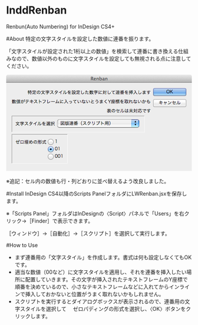 InddRenban
==========

Renbun(Auto Numbering) for InDesign CS4+


#About
特定の文字スタイルを設定した数値に連番を振ります。

「文字スタイルが設定された1桁以上の数値」を検索して連番に書き換える仕組みなので、数値以外のものに文字スタイルを設定しても無視される点に注意してください。


![Dialog](img/InddRenban.png)

※追記：セル内の数値も行・列どおりに並べ替えるよう改良しました。

#Install
InDesign CS4以降のScripts PanelフォルダにLWRenban.jsxを保存します。

※「Scripts Panel」フォルダはInDesignの〈Script〉パネルで「Users」を右クリック→［Finder］で表示できます。

［ウィンドウ］→［自動化］→［スクリプト］を選択して実行します。


#How to Use
- まず連番用の「文字スタイル」を作成します。書式は何も設定しなくてもOKです。
- 適当な数値（00など）に文字スタイルを適用し、それを連番を挿入したい場所に配置していきます。その文字が挿入されたテキストフレームのY座標で順番を決めているので、小さなテキストフレームなどに入れてからインラインで挿入しておかないと位置がうまく取れないかもしれません。
- スクリプトを実行するとダイアログボックスが表示されるので、連番用の文字スタイルを選択して
　ゼロパディングの形式を選択し、〈OK〉ボタンをクリックします。

